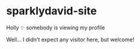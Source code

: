 # sparklydavid-site
 
Holly :sparkles: somebody is viewing my profile

Well... I didn't expect any visitor here, but welcome!
